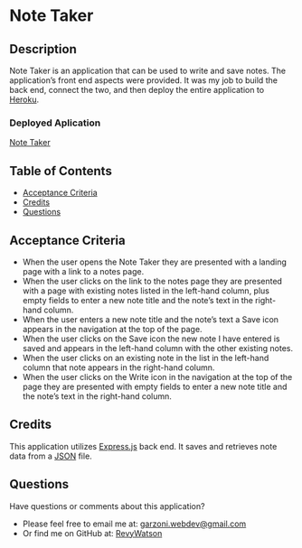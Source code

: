 # Note Taker

## Description
Note Taker is an application that can be used to write and save notes. The application’s front end aspects were provided. It was my job to build the back end, connect the two, and then deploy the entire application to [Heroku](https://www.heroku.com/home).

### Deployed Aplication
[Note Taker]()

## Table of Contents
- [Acceptance Criteria](#acceptance-criteria)
- [Credits](#credits)
- [Questions](#questions)

## Acceptance Criteria
* When the user opens the Note Taker they are presented with a landing page with a link to a notes page.
* When the user clicks on the link to the notes page they are presented with a page with existing notes listed in the left-hand column, plus empty fields to enter a new note title and the note’s text in the right-hand column.
* When the user enters a new note title and the note’s text a Save icon appears in the navigation at the top of the page.
* When the user clicks on the Save icon the new note I have entered is saved and appears in the left-hand column with the other existing notes.
* When the user clicks on an existing note in the list in the left-hand column that note appears in the right-hand column.
* When the user clicks on the Write icon in the navigation at the top of the page they are presented with empty fields to enter a new note title and the note’s text in the right-hand column.

## Credits
This application utilizes [Express.js](https://expressjs.com/) back end. It saves and retrieves note data from a [JSON](https://www.json.org/json-en.html) file.

## Questions
  Have questions or comments about this application?
- Please feel free to email me at: garzoni.webdev@gmail.com
- Or find me on GitHub at: [RevyWatson](https://github.com/RevyWatson)

